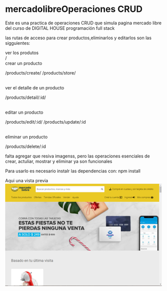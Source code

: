 # mercadolibreOperaciones CRUD
Este es una practica de operaciones CRUD que simula pagina mercado libre del curso de DIGITAL HOUSE  programación full stack 

las rutas de acceso para crear productos,eliminarlos y editarlos son las sigguientes:

ver los produtos  
  /
<br>
crear un producto 

  /products/create/
  /products/store/

<br>
ver el detalle de un producto 

  /products/detail/:id/
  
<br>
editar un producto 

  /products/edit/:id/
  /products/update/:id
  
<br>
eliminar un producto 

 /products/delete/:id
 <br>
 

falta agregar que resiva imagenss, pero las operaciones esenciales de crear, actuliar, mostrar y eliminar ya son funcionales

Para usarlo es necesario instalr las dependencias con: npm install


Aqui una vista previa 
<img src="https://github.com/Eduardishion/mercadolibreOperacionesCRUD/blob/main/review.png"  />




